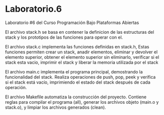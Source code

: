 # Laboratorio.6
Laboratorio #6 del Curso Programación Bajo Plataformas Abiertas

El archivo stack.h se basa en contener la definicion de las estructuras del stack y los prototipos de las funciones para operar con el.

El archivo stack.c implementa las funciones definidas en stack.h, Estas funciones permiten crear un stack, anadir elementos, eliminar y devolver el elemento superior, obtener el elemento superior sin eliminarlo, verificar si el stack esta vacio, imprimir el stack y liberar la memoria utilizada por el stack

El archivo main.c implementa el programa principal, demostrando la funcionalidad del stack. Realiza operaciones de push, pop, peek y verifica si el stack está vacío, imprimiendo el estado del stack después de cada operación.

El archivo Makefile automatiza la construcción del proyecto. Contiene reglas para compilar el programa (all), generar los archivos objeto (main.o y stack.o), y limpiar los archivos generados (clean).
